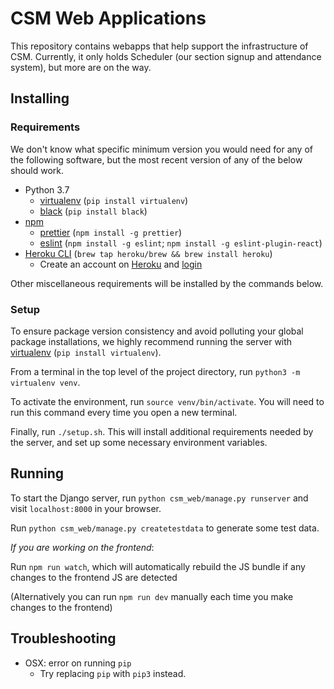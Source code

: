 # CSM Web Applications
This repository contains webapps that help support the infrastructure of CSM. Currently, it only holds Scheduler (our section signup and attendance system), but more are on the way.
## Installing
### Requirements
We don't know what specific minimum version you would need for any of the following software, but the most recent version of any of the below should work.

* Python 3.7
  * [virtualenv](https://packaging.python.org/guides/installing-using-pip-and-virtualenv/) (`pip install virtualenv`)
  * [black](https://black.readthedocs.io/en/stable/) (`pip install black`)
* [npm](https://www.npmjs.com/get-npm)
  * [prettier](https://prettier.io/) (`npm install -g prettier`)
  * [eslint](https://eslint.org/) (`npm install -g eslint`; `npm install -g eslint-plugin-react`)
* [Heroku CLI](https://devcenter.heroku.com/articles/heroku-cli#download-and-install) (`brew tap heroku/brew && brew install heroku`)
  * Create an account on [Heroku](https://id.heroku.com/login) and [login](https://devcenter.heroku.com/articles/heroku-cli#getting-started)

Other miscellaneous requirements will be installed by the commands below.

### Setup
To ensure package version consistency and avoid polluting your global package installations, we highly recommend running the server with [virtualenv](https://virtualenv.pypa.io/en/stable/) (`pip install virtualenv`).

From a terminal in the top level of the project directory, run `python3 -m virtualenv venv`.

To activate the environment, run `source venv/bin/activate`. You will need to run this command every time you open a new terminal.

Finally, run `./setup.sh`. This will install additional requirements needed by the server, and set up some necessary environment variables.

## Running
To start the Django server, run `python csm_web/manage.py runserver` and visit `localhost:8000` in your browser.

Run `python csm_web/manage.py createtestdata` to generate some test data.

*If you are working on the frontend*:

Run `npm run watch`, which will automatically rebuild the JS bundle if any changes to the frontend JS are detected

(Alternatively you can run `npm run dev` manually each time you make changes to the frontend)

## Troubleshooting
* OSX: error on running `pip`
  * Try replacing `pip` with `pip3` instead.
